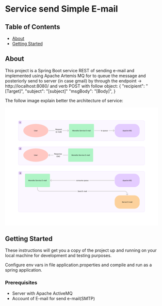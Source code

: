 # Service send Simple E-mail 

## Table of Contents

- [About](#about)
- [Getting Started](#getting_started)

## About <a name = "about"></a>

This project is a Spring Boot service REST of sending e-mail and implemented using Apache Artemis MQ for to queue the message and posteriorly send to server (in case gmail) by through the endpoint -> http://localhost:8080/ and verb POST with follow object:
{
  "recipient": "[Target]",
  "subject": "[subject]"
  "msgBody": "[Body]",
}

The follow image explain better the architecture of service:

![alt text](https://github.com/felipeschirmann/simple-email-artemismq/blob/323be07fc6d12a2675014add7b5537422e218a2a/img/architecture.png?raw=true)

## Getting Started <a name = "getting_started"></a>

These instructions will get you a copy of the project up and running on your local machine for development and testing purposes. 

Configure env vars in file application.properties and compile and run as a spring application.

### Prerequisites

- Server with Apache ActiveMQ 
- Account of E-mail for send e-mail(SMTP)

